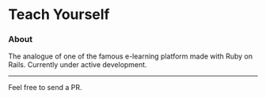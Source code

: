 # Teach Yourself

### About

The analogue of one of the famous e-learning platform made with Ruby on Rails.
Currently under active development.

---
Feel free to send a PR.
